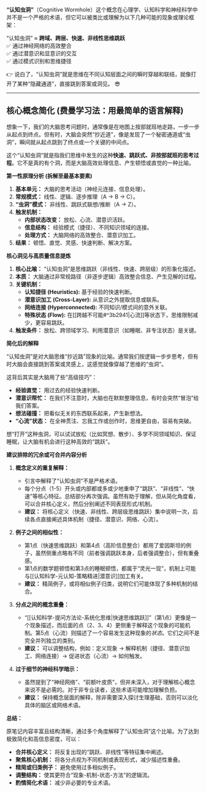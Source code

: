 **“认知虫洞”**（Cognitive Wormhole）这个概念在心理学、认知科学和神经科学中并不是一个严格的术语，但它可以被类比或理解为以下几种可能的现象或理论框架：


“认知虫洞” ≈ **跨域、跨层、快速、非线性思维跳跃**  
✅ 通过神经网络的高效整合  
✅ 通过潜意识和显意识的交互  
✅ 通过模式识别和思维捷径

👉 说白了，“认知虫洞”就是思维在不同认知层面之间的瞬时穿越和联结，就像打开了某种“隐藏通道”，直接跳到答案或洞见。 😎

---
## 核心概念简化 (费曼学习法：用最简单的语言解释)

想象一下，我们的大脑思考问题时，通常像是在地图上按部就班地走路，一步一步从起点到终点。但有时，大脑会突然“抄近道”，像是发现了一个秘密通道或“虫洞”，瞬间就从起点跳到了终点或一个关键的中间点。

这个“认知虫洞”就是指我们思维中发生的这种**快速、跳跃式、非按部就班的思考过程**。它不是真的有个洞，而是大脑高效处理信息、产生顿悟或直觉的一种比喻。

**第一性原理分析 (拆解至最基本要素)**

1.  **基本单元：** 大脑的思考活动（神经元连接、信息处理）。
2.  **常规模式：** 线性、逻辑、逐步推理（A → B → C）。
3.  **“虫洞”模式：** 非线性、跳跃式联想/推断（A → Z）。
4.  **触发机制：**
    *   **内部状态改变：** 放松、心流、潜意识活跃。
    *   **信息结构：** 经验模式（捷径）、不同知识领域的连接。
    *   **处理方式：** 大脑网络的高效整合、潜意识加工。
5.  **结果：** 顿悟、直觉、灵感、快速判断、解决方案。

**核心洞见与高质量信息提炼**

1.  **核心比喻：** “认知虫洞”是思维跳跃（非线性、快速、跨层级）的形象化描述。
2.  **本质：** 大脑通过非常规路径（非逐步逻辑）高效整合信息、产生见解的过程。
3.  **关键机制：**
    *   **认知捷径 (Heuristics):** 基于经验的快速判断。
    *   **潜意识加工 (Cross-Layer):** 从意识之外提取信息或联系。
    *   **网络连接 (Hyperconnected):** 不同知识/模式间的意外关联。
    *   **特殊状态 (Flow):** 在[[跨越不可能#^3b2941|心流]]等状态下，思维限制减少，更容易跳跃。
4.  **触发条件：** 放松、跨领域学习、利用潜意识（如睡眠、非专注状态）是关键。

**简化后的解释**

“认知虫洞”是对大脑思维“抄近路”现象的比喻。通常我们按逻辑一步步思考，但有时大脑会直接跳到答案或灵感上，这感觉就像穿越了思维的“虫洞”。

这背后其实是大脑用了些“高级技巧”：

*   **经验直觉：** 用过去的经验快速判断。
*   **潜意识帮忙：** 在我们不注意时，大脑也在默默整理信息，有时会突然“冒泡”给我们答案。
*   **想法碰撞：** 把看似无关的东西联系起来，产生新想法。
*   **“心流”状态：** 在全神贯注、忘我工作或创作时，思维更自由，容易有突破。

想“打开”这种虫洞，可以试试放松（比如冥想、散步）、多学不同领域知识、保证睡眠，让大脑有机会进行这种高效的“跳跃”。

**建议排除的冗余或可合并内容分析**

1.  **概念定义的重复解释：**
    *   引言中解释了“认知虫洞”不是严格术语。
    *   每个分点（1-5）开头或内部都或多或少地重申了“跳跃”、“非线性”、“快速”等核心特征。总结部分再次强调。虽然有助于理解，但从简化角度看，可以合并核心定义，然后分别阐述不同表现形式/机制。
    *   **建议：** 将核心定义（快速、非线性、跨层级思维跳跃）集中说明一次，后续各点直接阐述具体机制（捷径、潜意识、网络、心流）。

2.  **例子之间的相似性：**
    *   第1点（快速思维跳跃）和第4点（高阶信息整合）都用了爱因斯坦的例子，虽然侧重点略有不同（前者强调跳跃本身，后者强调整合），但有重叠感。
    *   第1点的数学题顿悟和第3点的睡眠顿悟，都属于“灵光一现”，机制上可能与[[认知科学-元认知-策略精进|潜意识]]加工有关。
    *   **建议：** 精简例子，或将相似例子归类，说明它们可能体现了多种机制的结合。

3.  **分点之间的概念重叠：**
    *   “[[认知科学-提问方法论-系统化思维|快速思维跳跃]]”（第1点）更像是一个现象描述，而后面的点（2、3、4）更侧重于解释这个现象的可能机制。第5点（心流）则描述了一个容易发生这种现象的*状态*。它们之间不是完全并列独立的类别。
    *   **建议：** 可以调整结构，例如：定义现象 -> 解释机制（捷径、潜意识加工、网络连接）-> 促进状态（心流）-> 如何触发。

4.  **过于细节的神经科学暗示：**
    *   虽然提到了“神经网络”、“前额叶皮质”，但并未深入，对于理解核心概念来说不是必需的。对于非专业读者，这些术语可能增加理解负担。
    *   **建议：** 保持概念层面的解释，除非需要深入探讨生理基础，否则可以淡化具体的脑区或网络术语。

**总结：**

原笔记内容丰富且结构清晰，通过多个角度解释了“认知虫洞”这个比喻。为了达到极致简化和高信息密度，可以：

*   **合并核心定义：** 将反复出现的“跳跃、非线性”等特征集中阐述。
*   **聚焦核心机制：** 将各分点视为不同机制或表现形式，减少描述性重叠。
*   **精简或归类例子：** 避免使用过多相似例子。
*   **调整结构：** 使其更符合“现象-机制-状态-方法”的逻辑流。
*   **酌情简化术语：** 减少非必要的专业术语。